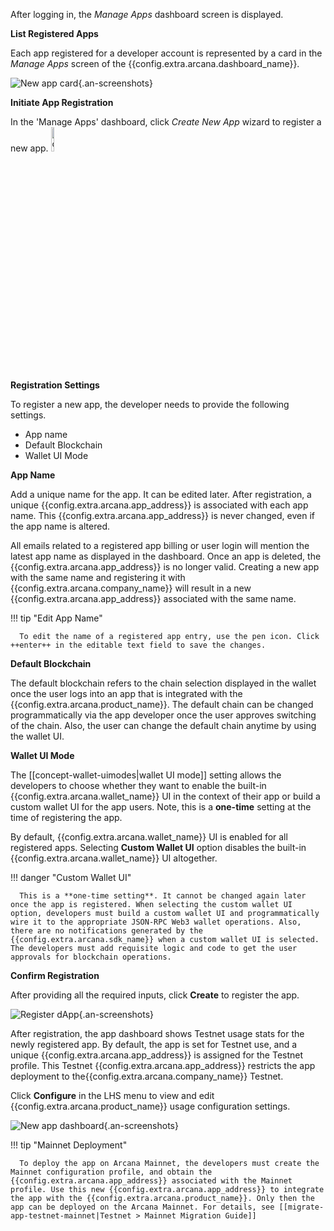 After logging in, the *Manage Apps* dashboard screen is displayed. 

**List Registered Apps**

Each app registered for a developer account is represented by a card in the *Manage Apps* screen of the {{config.extra.arcana.dashboard_name}}.

![New app card](/img/an_db_new_app_card.png){.an-screenshots}

**Initiate App Registration**

In the 'Manage Apps' dashboard, click *Create New App* wizard to register a new app. <img class="an-screenshots-noeffects" src="/img/icons/dashboard_newappwizard.png" alt="create new app wizard icon" width="10%"/> 

**Registration Settings**

To register a new app, the developer needs to provide the following settings. 

* App name
* Default Blockchain
* Wallet UI Mode

**App Name**

Add a unique name for the app. It can be edited later. After registration, a unique {{config.extra.arcana.app_address}} is associated with each app name. This {{config.extra.arcana.app_address}} is never changed, even if the app name is altered.

All emails related to a registered app billing or user login will mention the latest app name as displayed in the dashboard. Once an app is deleted, the {{config.extra.arcana.app_address}} is no longer valid. Creating a new app with the same name and registering it with {{config.extra.arcana.company_name}} will result in a new {{config.extra.arcana.app_address}} associated with the same name.

!!! tip "Edit App Name"

      To edit the name of a registered app entry, use the pen icon. Click ++enter++ in the editable text field to save the changes.

**Default Blockchain**

The default blockchain refers to the chain selection displayed in the wallet once the user logs into an app that is integrated with the {{config.extra.arcana.product_name}}. The default chain can be changed programmatically via the app developer once the user approves switching of the chain. Also, the user can change the default chain anytime by using the wallet UI.

**Wallet UI Mode**

The [[concept-wallet-uimodes|wallet UI mode]] setting allows the developers to choose whether they want to enable the built-in {{config.extra.arcana.wallet_name}} UI in the context of their app or build a custom wallet UI for the app users. Note, this is a **one-time** setting at the time of registering the app.

By default, {{config.extra.arcana.wallet_name}} UI is enabled for all registered apps. Selecting **Custom Wallet UI** option disables the built-in {{config.extra.arcana.wallet_name}} UI altogether.

!!! danger "Custom Wallet UI"

      This is a **one-time setting**. It cannot be changed again later once the app is registered. When selecting the custom wallet UI option, developers must build a custom wallet UI and programmatically wire it to the appropriate JSON-RPC Web3 wallet operations. Also, there are no notifications generated by the {{config.extra.arcana.sdk_name}} when a custom wallet UI is selected. The developers must add requisite logic and code to get the user approvals for blockchain operations.

**Confirm Registration**

After providing all the required inputs, click **Create** to register the app.

![Register dApp](/img/an_db_create_newapp_anim.gif){.an-screenshots}

After registration, the app dashboard shows Testnet usage stats for the newly registered app. By default, the app is set for Testnet use, and a unique {{config.extra.arcana.app_address}} is assigned for the Testnet profile. This Testnet {{config.extra.arcana.app_address}} restricts the app deployment to the{{config.extra.arcana.company_name}} Testnet. 

Click **Configure** in the  LHS menu to view and edit {{config.extra.arcana.product_name}} usage configuration settings.

![New app dashboard](/img/an_db_new_app_screen.png){.an-screenshots}

!!! tip "Mainnet Deployment"

      To deploy the app on Arcana Mainnet, the developers must create the Mainnet configuration profile, and obtain the {{config.extra.arcana.app_address}} associated with the Mainnet profile. Use this new {{config.extra.arcana.app_address}} to integrate the app with the {{config.extra.arcana.product_name}}. Only then the app can be deployed on the Arcana Mainnet. For details, see [[migrate-app-testnet-mainnet|Testnet > Mainnet Migration Guide]] 
